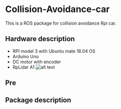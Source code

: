 # Collision-Avoidance-car
This is a ROS package for collision avoidance Rpi car.
## Hardware description
* RPI model 3 with Ubuntu mate 18.04 OS
* Arduino Uno
* DC motor with encoder
* RpLidar A1
![alt text](https://github.com/leekim0711/Collision-Avoidance-car/blob/main/Selection_041.png?raw=true)
## Pre 
## Package description

